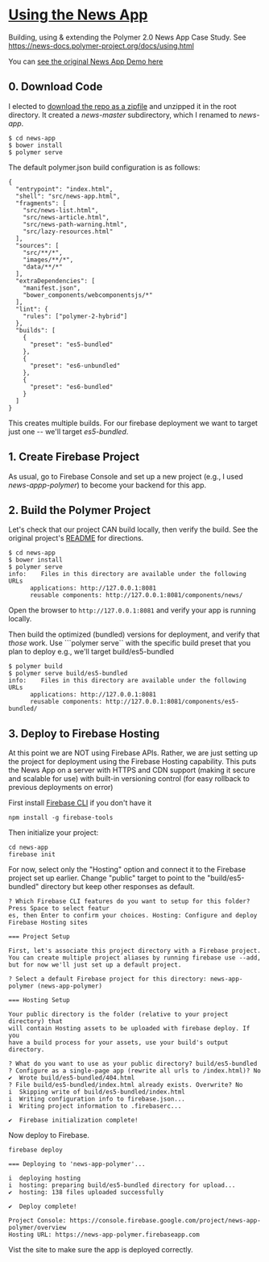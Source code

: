 # [Using the News App](https://news-docs.polymer-project.org/docs/using.html)
Building, using &amp; extending the Polymer 2.0 News App Case Study. See https://news-docs.polymer-project.org/docs/using.html

You can [see the original News App Demo here](https://news.polymer-project.org/)

## 0. Download Code

I elected to [download the repo as a zipfile](https://github.com/Polymer/news) and unzipped it in the root directory. It created a _news-master_ subdirectory, which I renamed to _news-app_.

```
$ cd news-app
$ bower install
$ polymer serve
```

The default polymer.json build configuration is as follows:

```
{
  "entrypoint": "index.html",
  "shell": "src/news-app.html",
  "fragments": [
    "src/news-list.html",
    "src/news-article.html",
    "src/news-path-warning.html",
    "src/lazy-resources.html"
  ],
  "sources": [
    "src/**/*",
    "images/**/*",
    "data/**/*"
  ],
  "extraDependencies": [
    "manifest.json",
    "bower_components/webcomponentsjs/*"
  ],
  "lint": {
    "rules": ["polymer-2-hybrid"]
  },
  "builds": [
    {
      "preset": "es5-bundled"
    },
    {
      "preset": "es6-unbundled"
    },
    {
      "preset": "es6-bundled"
    }
  ]
}
```

This creates multiple builds. For our firebase deployment we want to target just one -- we'll target _es5-bundled_.

## 1. Create Firebase Project

As usual, go to Firebase Console and set up a new project (e.g., I used _news-appp-polymer_) to become your backend for this app.

## 2. Build the Polymer Project

Let's check that our project CAN build locally, then verify the build. See the original project's [README](https://github.com/Polymer/news) for directions.

```
$ cd news-app
$ bower install
$ polymer serve
info:    Files in this directory are available under the following URLs
      applications: http://127.0.0.1:8081
      reusable components: http://127.0.0.1:8081/components/news/
```

Open the browser to ```http://127.0.0.1:8081``` and verify your app is running locally. 

Then build the optimized (bundled) versions for deployment, and verify that *those* work. Use ```polymer serve`` with the specific build preset that you plan to deploy e.g., we'll target build/es5-bundled

```
$ polymer build
$ polymer serve build/es5-bundled
info:    Files in this directory are available under the following URLs
      applications: http://127.0.0.1:8081
      reusable components: http://127.0.0.1:8081/components/es5-bundled/

```

## 3. Deploy to Firebase Hosting

At this point we are NOT using Firebase APIs. Rather, we are just setting up the project for deployment using the Firebase Hosting capability. This puts the News App on a server with HTTPS and CDN support (making it secure and scalable for use) with built-in versioning control (for easy rollback to previous deployments on error)

First install [Firebase CLI](https://github.com/firebase/firebase-tools) if you don't have it
```
npm install -g firebase-tools
```

Then initialize your project:
```
cd news-app
firebase init
```

For now, select only the "Hosting" option and connect it to the Firebase project set up earlier. Change "public" target to point to the "build/es5-bundled" directory but keep other responses as default.

```
? Which Firebase CLI features do you want to setup for this folder? Press Space to select featur
es, then Enter to confirm your choices. Hosting: Configure and deploy Firebase Hosting sites

=== Project Setup

First, let's associate this project directory with a Firebase project.
You can create multiple project aliases by running firebase use --add, 
but for now we'll just set up a default project.

? Select a default Firebase project for this directory: news-app-polymer (news-app-polymer)

=== Hosting Setup

Your public directory is the folder (relative to your project directory) that
will contain Hosting assets to be uploaded with firebase deploy. If you
have a build process for your assets, use your build's output directory.

? What do you want to use as your public directory? build/es5-bundled
? Configure as a single-page app (rewrite all urls to /index.html)? No
✔  Wrote build/es5-bundled/404.html
? File build/es5-bundled/index.html already exists. Overwrite? No
i  Skipping write of build/es5-bundled/index.html
i  Writing configuration info to firebase.json...
i  Writing project information to .firebaserc...

✔  Firebase initialization complete!
```

Now deploy to Firebase.

```
firebase deploy

=== Deploying to 'news-app-polymer'...

i  deploying hosting
i  hosting: preparing build/es5-bundled directory for upload...
✔  hosting: 138 files uploaded successfully

✔  Deploy complete!

Project Console: https://console.firebase.google.com/project/news-app-polymer/overview
Hosting URL: https://news-app-polymer.firebaseapp.com
```

Vist the site to make sure the app is deployed correctly.
